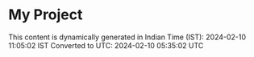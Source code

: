 # My Project

This content is dynamically generated in Indian Time (IST): 2024-02-10 11:05:02 IST
Converted to UTC: 2024-02-10 05:35:02 UTC
